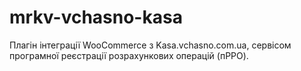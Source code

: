 # mrkv-vchasno-kasa
Плагін інтеграції WooCommerce з Kasa.vchasno.com.ua, сервісом програмної реєстрації розрахункових операцій (пРРО).
